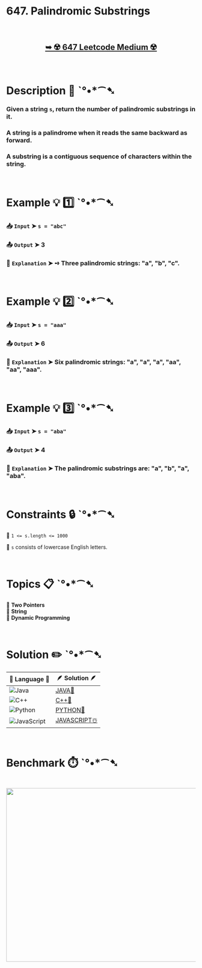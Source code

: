 # 647. Palindromic Substrings

</br>

<h2 align="center">

<a href="https://leetcode.com/problems/palindromic-substrings/description/"><strong>➥ ☢️ 647 Leetcode Medium ☢️ </strong></a>

</h2>

</br>

# Description 📜 ˋ°•\*⁀➷

### Given a string `s`, return the number of palindromic substrings in it. 

### A string is a palindrome when it reads the same backward as forward. 

### A substring is a contiguous sequence of characters within the string.

</br>

# Example 💡 1️⃣ ˋ°•\*⁀➷

### 📥 `Input` ➤ `s = "abc"`

### 📤 `Output` ➤ 3

### 🔦 `Explanation` ➤ ➺ Three palindromic strings: "a", "b", "c".

</br>

# Example 💡 2️⃣ ˋ°•\*⁀➷

### 📥 `Input` ➤ `s = "aaa"`

### 📤 `Output` ➤ 6

### 🔦 `Explanation` ➤ Six palindromic strings: "a", "a", "a", "aa", "aa", "aaa".

</br>

# Example 💡 3️⃣ ˋ°•\*⁀➷

### 📥 `Input` ➤ `s = "aba"`

### 📤 `Output` ➤ 4

### 🔦 `Explanation` ➤ The palindromic substrings are: "a", "b", "a", "aba".

</br>

# Constraints 🔒 ˋ°•\*⁀➷

🔹 `1 <= s.length <= 1000` </br>

🔹 `s` consists of lowercase English letters. </br>

</br>

# Topics 📋 ˋ°•\*⁀➷

🔸 **Two Pointers** </br>
🔸 **String** </br>
🔸 **Dynamic Programming** </br>

</br>

# Solution ✏️ ˋ°•*⁀➷

| 📒 Language 📒  | 🪶 Solution 🪶 |
| ------------- | ------------- |
|  ![Java](https://img.shields.io/badge/java-%23ED8B00.svg?style=for-the-badge&logo=openjdk&logoColor=white)  | [JAVA🍁](https://github.com/Prakhar-002/LEETCODE/blob/main/%F0%9F%93%9A%20Study%20%F0%9F%8E%A7%20Plan%20%F0%9F%91%A8%F0%9F%8F%BB%E2%80%8D%F0%9F%92%BB/%F0%9F%A9%B5%20NeetCode%20150%20-%20%F0%9F%8D%87%20Blind%2075%20%2B%2075%20problems/%F0%9F%94%AC%20Examine%20Thoroughly%20%F0%9F%A7%AC/13%201-D/Day%20%E2%9E%BA%20105%20%F0%9F%A5%A1%20647.%20Palindromic%20Substrings%20%E2%98%83%EF%B8%8F%20%F0%9F%8D%81%20%F0%9F%8D%B0%20%F0%9F%8E%B2/%F0%9F%8D%81JAVA%20-%20647.%20Palindromic%20Substrings.java) |
|  ![C++](https://img.shields.io/badge/c++-%2300599C.svg?style=for-the-badge&logo=c%2B%2B&logoColor=white)  | [C++🎲](https://github.com/Prakhar-002/LEETCODE/blob/main/%F0%9F%93%9A%20Study%20%F0%9F%8E%A7%20Plan%20%F0%9F%91%A8%F0%9F%8F%BB%E2%80%8D%F0%9F%92%BB/%F0%9F%A9%B5%20NeetCode%20150%20-%20%F0%9F%8D%87%20Blind%2075%20%2B%2075%20problems/%F0%9F%94%AC%20Examine%20Thoroughly%20%F0%9F%A7%AC/13%201-D/Day%20%E2%9E%BA%20105%20%F0%9F%A5%A1%20647.%20Palindromic%20Substrings%20%E2%98%83%EF%B8%8F%20%F0%9F%8D%81%20%F0%9F%8D%B0%20%F0%9F%8E%B2/%F0%9F%8E%B2CPP%20-%20647.%20Palindromic%20Substrings.cpp)  |
|  ![Python](https://img.shields.io/badge/python-3670A0?style=for-the-badge&logo=python&logoColor=ffdd54)    | [PYTHON🍰](https://github.com/Prakhar-002/LEETCODE/blob/main/%F0%9F%93%9A%20Study%20%F0%9F%8E%A7%20Plan%20%F0%9F%91%A8%F0%9F%8F%BB%E2%80%8D%F0%9F%92%BB/%F0%9F%A9%B5%20NeetCode%20150%20-%20%F0%9F%8D%87%20Blind%2075%20%2B%2075%20problems/%F0%9F%94%AC%20Examine%20Thoroughly%20%F0%9F%A7%AC/13%201-D/Day%20%E2%9E%BA%20105%20%F0%9F%A5%A1%20647.%20Palindromic%20Substrings%20%E2%98%83%EF%B8%8F%20%F0%9F%8D%81%20%F0%9F%8D%B0%20%F0%9F%8E%B2/%F0%9F%8D%B0PYTHON%20-%20647.%20Palindromic%20Substrings.py) |
| ![JavaScript](https://img.shields.io/badge/javascript-%23323330.svg?style=for-the-badge&logo=javascript&logoColor=%23F7DF1E)   | [JAVASCRIPT☃️](https://github.com/Prakhar-002/LEETCODE/blob/main/%F0%9F%93%9A%20Study%20%F0%9F%8E%A7%20Plan%20%F0%9F%91%A8%F0%9F%8F%BB%E2%80%8D%F0%9F%92%BB/%F0%9F%A9%B5%20NeetCode%20150%20-%20%F0%9F%8D%87%20Blind%2075%20%2B%2075%20problems/%F0%9F%94%AC%20Examine%20Thoroughly%20%F0%9F%A7%AC/13%201-D/Day%20%E2%9E%BA%20105%20%F0%9F%A5%A1%20647.%20Palindromic%20Substrings%20%E2%98%83%EF%B8%8F%20%F0%9F%8D%81%20%F0%9F%8D%B0%20%F0%9F%8E%B2/%E2%98%83%EF%B8%8FJAVASCRIPT%20-%20647.%20Palindromic%20Substrings.js) |

</br>

# Benchmark ⏱️ ˋ°•*⁀➷

<h1  align="center" >

<img src ="https://github.com/user-attachments/assets/c410231b-fcb7-44f7-a655-3df17aae8df4" width = "700px" height="462px" />

</h1>
